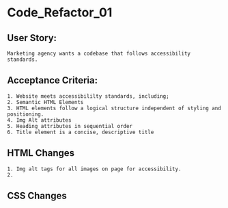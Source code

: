# Code_Refactor_01

## User Story:

```
Marketing agency wants a codebase that follows accessibility standards.
```

## Acceptance Criteria:

```
1. Website meets accessibililty standards, including;
2. Semantic HTML Elements
3. HTML elements follow a logical structure independent of styling and positioning.
4. Img Alt attributes
5. Heading attributes in sequential order
6. Title element is a concise, descriptive title

```

## HTML Changes

```
1. Img alt tags for all images on page for accessibility.
2.
```

## CSS Changes

```

```
